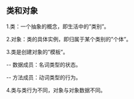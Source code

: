 ## 类和对象


1.类：一个抽象的概念，即生活中的”类别”。

2.对象：类的具体实例，即归属于某个类别的”个体”。

3.类是创建对象的”模板”。

-- 数据成员：名词类型的状态。

-- 方法成员：动词类型的行为。

4.类与类行为不同，对象与对象数据不同。
